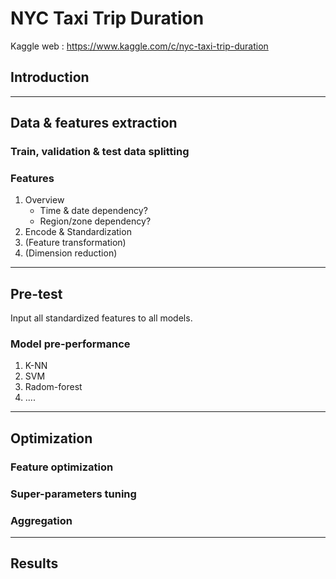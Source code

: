 # NYC Taxi Trip Duration
Kaggle web : https://www.kaggle.com/c/nyc-taxi-trip-duration

## Introduction
---
## Data & features extraction
### Train, validation & test data splitting
### Features
1. Overview
   * Time & date dependency?
   * Region/zone dependency?    
2. Encode & Standardization
3. (Feature transformation)
4. (Dimension reduction)
---
## Pre-test
Input all standardized features to all models.
### Model pre-performance
1. K-NN
2. SVM
3. Radom-forest
4. ....
---
## Optimization
### Feature optimization
### Super-parameters tuning  
### Aggregation
---
## Results  

